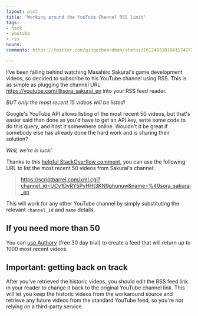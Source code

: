 ```yaml
---
layout: post
title: 'Working around the YouTube Channel RSS limit'
tags:
- hack
- youtube
- rss
nouns:
comments: https://twitter.com/gingerbeardman/status/1612493181941174272

---
```


I've been falling behind watching Masahiro Sakurai's game development videos, so decided to subscribe to his YouTube channel using RSS. This is as simple as plugging the channel URL https://youtube.com/@sora_sakurai_en into your RSS feed reader.

*BUT only the most recent 15 videos will be listed!*

Google's YouTube API allows listing of the most recent 50 videos, but that's easier said than done as you'd have to get an API key, write some code to do this query, and host it somewhere online. Wouldn't it be great if somebody else has already done the hard work and is sharing their solution?

*Well, we're in luck!*

Thanks to this [helpful StackOverflow comment](https://stackoverflow.com/questions/56430703/how-to-use-youtube-data-api-v3-to-get-more-than-15-videos-in-an-rss-reader-ne#comment99478631_56430703), you can use the following URL to list the most recent 50 videos from Sakurai's channel:

> https://scriptbarrel.com/xml.cgi?channel_id=UCv1DvRY5PyHHt3KN9ghunuw&name=%40sora_sakurai_en

This will work for any other YouTube channel by simply substituting the relevant `channel_id` and `name` details.

## If you need more than 50

You can [use Authory](https://authory.com/blog/create-a-youtube-rss-feed-with-vastly-increased-limits/) (free 30 day trial) to create a feed that will return up to 1000 most recent videos.

## Important: getting back on track

After you've retrieved the historic videos, you should edit the RSS feed link in your reader to change it back to the original YouTube channel link. This will let you keep the historic videos from the workaround source and retrieve any future videos from the standard YouTube feed, so you're not relying on a third-party service.